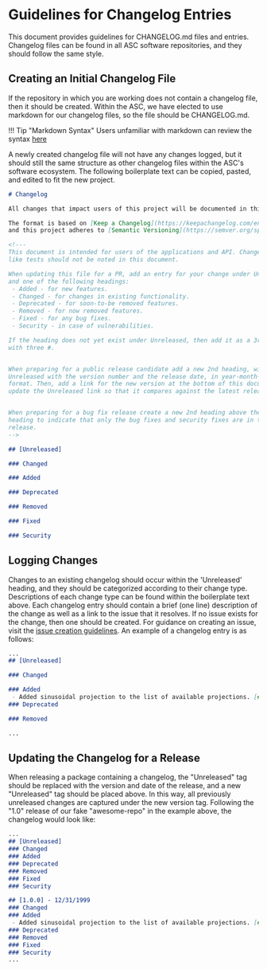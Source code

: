 # Guidelines for Changelog Entries
This document provides guidelines for CHANGELOG.md files and entries.  Changelog files can be found in all ASC software repositories, and they should follow the same style.

## Creating an Initial Changelog File
If the repository in which you are working does not contain a changelog file, then it should be created.  Within the ASC, we have elected to use markdown for our changelog files, so the file should be CHANGELOG.md.

!!! Tip "Markdown Syntax"
    Users unfamiliar with markdown can review the syntax [here](https://www.markdownguide.org/basic-syntax/)

A newly created changelog file will not have any changes logged, but it should still the same structure as other changelog files within the ASC's software ecosystem.  The following boilerplate text can be copied, pasted, and edited to fit the new project.

``` Markdown
# Changelog

All changes that impact users of this project will be documented in this file.

The format is based on [Keep a Changelog](https://keepachangelog.com/en/1.0.0/),
and this project adheres to [Semantic Versioning](https://semver.org/spec/v2.0.0.html).

<!---
This document is intended for users of the applications and API. Changes to things
like tests should not be noted in this document.

When updating this file for a PR, add an entry for your change under Unreleased
and one of the following headings:
 - Added - for new features.
 - Changed - for changes in existing functionality.
 - Deprecated - for soon-to-be removed features.
 - Removed - for now removed features.
 - Fixed - for any bug fixes.
 - Security - in case of vulnerabilities.

If the heading does not yet exist under Unreleased, then add it as a 3rd heading,
with three #.


When preparing for a public release candidate add a new 2nd heading, with two #, under
Unreleased with the version number and the release date, in year-month-day
format. Then, add a link for the new version at the bottom of this document and
update the Unreleased link so that it compares against the latest release tag.


When preparing for a bug fix release create a new 2nd heading above the Fixed
heading to indicate that only the bug fixes and security fixes are in the bug fix
release.
-->

## [Unreleased]

### Changed

### Added

### Deprecated

### Removed

### Fixed

### Security
```


## Logging Changes
Changes to an existing changelog should occur within the 'Unreleased' heading, and they should be categorized according to their change type.  Descriptions of each change type can be found within the boilerplate text above.  Each changelog entry should contain a brief (one line) description of the change as well as a link to the issue that it resolves.  If no issue exists for the change, then one should be created.  For guidance on creating an issue, visit the [issue creation guidelines](./guidelines-for-reporting-issues.md).  An example of a changelog entry is as follows:
 

``` Markdown
...
## [Unreleased]

### Changed

### Added
 - Added sinusoidal projection to the list of available projections. [#42](https://github.com/USGS-Astrogeology/awesome-repo/issues/42)
### Deprecated

### Removed

...

```



## Updating the Changelog for a Release
When releasing a package containing a changelog, the "Unreleased" tag should be replaced with the version and date of the release, and a new "Unreleased" tag should be placed above.  In this way, all previously unreleased changes are captured under the new version tag.  Following the "1.0" release of our fake "awesome-repo" in the example above, the changelog would look like:

``` Markdown
...
## [Unreleased]
### Changed
### Added
### Deprecated
### Removed
### Fixed
### Security

## [1.0.0] - 12/31/1999
### Changed
### Added
 - Added sinusoidal projection to the list of available projections. [#42](https://github.com/USGS-Astrogeology/awesome-repo/issues/42)
### Deprecated
### Removed
### Fixed
### Security
...

```